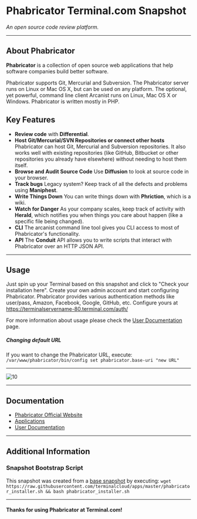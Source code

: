# **Phabricator** Terminal.com Snapshot

*An open source code review platform.*

---

## About Phabricator

**Phabricator** is a collection of open source web applications that help software companies build better software.

Phabricator supports Git, Mercurial and Subversion. The Phabricator server runs on Linux or Mac OS X, but can be used on any platform. 
The optional, yet powerful, command line client Arcanist runs on Linux, Mac OS X or Windows. Phabricator is written mostly in PHP.

## Key Features

- **Review code** with **Differential**.
- **Host Git/Mercurial/SVN Repositories or connect other hosts**
Phabricator can host Git, Mercurial and Subversion repositories. It also works well with existing repositories (like GitHub, Bitbucket or other repositories you already have elsewhere) without needing to host them itself.
- **Browse and Audit Source Code**
Use **Diffusion** to look at source code in your browser.
- **Track bugs**
Legacy system? Keep track of all the defects and problems using **Maniphest**.
- **Write Things Down**
You can write things down with **Phriction**, which is a wiki.
- **Watch for Danger**
As your company scales, keep track of activity with **Herald**, which notifies you when things you care about happen (like a specific file being changed).
- **CLI**
The arcanist command line tool gives you CLI access to most of Phabricator's functionality.
- **API**
The **Conduit** API allows you to write scripts that interact with Phabricator over an HTTP JSON API.


---

## Usage

Just spin up your Terminal based on this snapshot and click to "Check your installation here".
Create your own admin account and start configuring Phabricator.
Phabricator provides various authentication methods like user/pass, Amazon, Facebook, Google, GitHub, etc. Configure yours at https://terminalservername-80.terminal.com/auth/

For more information about usage please check the [User Documentation](http://www.phabricator.com/docs/phabricator/) page.

##### Changing default URL

If you want to change the Phabricator URL, execute: `/var/www/phabricator/bin/config set phabricator.base-uri "new URL"`

---

![10](http://phabricator.org/images/phabricator//hero.png)

---

## Documentation

- [Phabricator Official Website](http://phabricator.org/)
- [Applications](http://phabricator.org/applications/)
- [User Documentation](http://www.phabricator.com/docs/phabricator/)

---

## Additional Information

### Snapshot Bootstrap Script

This snapshot was created from a [base snapshot](https://www.terminal.com/tiny/FzpHiTXG1K) by executing:
`wget https://raw.githubusercontent.com/terminalcloud/apps/master/phabricator_installer.sh && bash phabricator_installer.sh`


---

#### Thanks for using Phabricator at Terminal.com!
